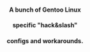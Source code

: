 #### <p align="center"> A bunch of Gentoo Linux <br> 
#### <p align="center"> specific "hack&slash" <br>
#### <p align="center"> configs and workarounds.
